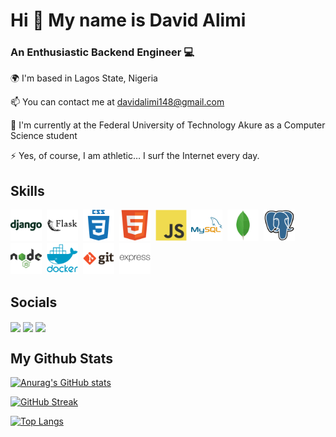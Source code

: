 # Hi 👋 My name is David Alimi

### An Enthusiastic Backend Engineer 💻 

🌍  I'm based in Lagos State, Nigeria

📫  You can contact me at davidalimi148@gmail.com

🚀  I'm currently at the Federal University of Technology Akure as a Computer Science student

⚡  Yes, of course, I am athletic… I surf the Internet every day.


## Skills
<img src="https://github.com/devicons/devicon/blob/master/icons/django/django-plain-wordmark.svg" title="Django" alt="Django" width="50" height="50"/>&nbsp;
<img src="https://github.com/devicons/devicon/blob/master/icons/flask/flask-original-wordmark.svg" title="Flask" alt="Flask" width="50" height="50"/>&nbsp;
<img src="https://github.com/devicons/devicon/blob/master/icons/css3/css3-plain-wordmark.svg"  title="CSS3" alt="CSS" width="50" height="50"/>&nbsp;
<img src="https://github.com/devicons/devicon/blob/master/icons/html5/html5-original.svg" title="HTML5" alt="HTML" width="50" height="50"/>&nbsp;
<img src="https://github.com/devicons/devicon/blob/master/icons/javascript/javascript-original.svg" title="JavaScript" alt="JavaScript" width="50" height="50"/>&nbsp;
<img src="https://github.com/devicons/devicon/blob/master/icons/mysql/mysql-original-wordmark.svg" title="MySQL"  alt="MySQL" width="50" height="50"/>&nbsp;
<img src="https://github.com/devicons/devicon/blob/master/icons/mongodb/mongodb-original.svg" title="MongoDB" alt="MaongoDB" width="50" height="50"/>&nbsp;
<img src="https://github.com/devicons/devicon/blob/master/icons/postgresql/postgresql-original.svg" title="Postgresql" alt="Postgresql" width="50" height="50"/>&nbsp;
<img src="https://github.com/devicons/devicon/blob/master/icons/nodejs/nodejs-original-wordmark.svg" title="NodeJS" alt="NodeJS" width="50" height="50"/>&nbsp;
<img src="https://github.com/devicons/devicon/blob/master/icons/docker/docker-plain-wordmark.svg" title="Docker" alt="Docker" width="50" height="50"/>&nbsp;
<img src="https://github.com/devicons/devicon/blob/master/icons/git/git-original-wordmark.svg" title="Git" alt="Git" width="50" height="50"/>&nbsp;
<img src="https://github.com/devicons/devicon/blob/master/icons/express/express-original-wordmark.svg" title="Express" alt="Express" width="50" height="50"/>&nbsp;


## Socials
<a href="https://www.linkedin.com/in/david-alimi-7554a2225" target="blank"><img align="center" src="https://user-images.githubusercontent.com/53340882/197393289-09349dab-7711-419e-88bf-5654430189d8.png" height="50" /></a>
<a href="https://twitter.com/David18839921" target="blank"><img align="center" src="https://user-images.githubusercontent.com/53340882/197393320-8b374101-cd17-4984-be9e-13695edb862d.png" height="50" /></a>
<a href="https://github.com/HelloSolo" target="blank"><img align="center" src="https://user-images.githubusercontent.com/53340882/197393422-9c54c5c5-4365-47a7-9798-9d39fff4c95b.png" height="50" /></a>

## My Github Stats

[![Anurag's GitHub stats](https://github-readme-stats.vercel.app/api?username=hellosolo&hide=contribs,prs&count_private=true&show_icons=true&theme=radical)](https://github.com/HelloSolo)

[![GitHub Streak](https://github-readme-streak-stats.herokuapp.com?user=hellosolo&theme=radical&hide_border=false)](https://github.com/HelloSolo)

[![Top Langs](https://github-readme-stats.vercel.app/api/top-langs/?username=hellosolo&layout=compact&theme=radical)](https://github.com/HelloSolo)






<!---
HelloSolo/HelloSolo is a ✨ special ✨ repository because its `README.md` (this file) appears on your GitHub profile.
You can click the Preview link to take a look at your changes.
--->
